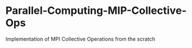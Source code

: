 # Parallel-Computing-MIP-Collective-Ops
Implementation of MPI Collective Operations from the scratch
